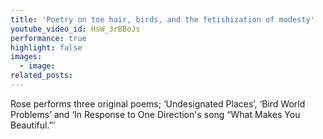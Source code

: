 ```yaml
---
title: 'Poetry on toe hair, birds, and the fetishization of modesty'
youtube_video_id: HsW_3rBBoJs
performance: true
highlight: false
images:
  - image:
related_posts:
---
```


Rose performs three original poems; ‘Undesignated Places’, ‘Bird World Problems’ and ‘In Response to One Direction's song “What Makes You Beautiful.”’